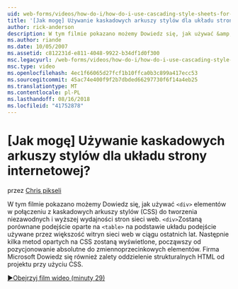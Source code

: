 ```yaml
---
uid: web-forms/videos/how-do-i/how-do-i-use-cascading-style-sheets-for-web-page-layout
title: '[Jak mogę] Używanie kaskadowych arkuszy stylów dla układu strony internetowej? | Microsoft Docs'
author: rick-anderson
description: W tym filmie pokazano możemy Dowiedz się, jak używać &amp;lt; div&amp;kolejno elementy w połączeniu z kaskadowych arkuszy stylów (CSS) do tworzenia niezawodnych i wyższej wydajności sieci web p...
ms.author: riande
ms.date: 10/05/2007
ms.assetid: c812231d-e811-4048-9922-b34df1d0f300
msc.legacyurl: /web-forms/videos/how-do-i/how-do-i-use-cascading-style-sheets-for-web-page-layout
msc.type: video
ms.openlocfilehash: 4ec1f66065d27fcf1b10ffca0b3c899a417ecc53
ms.sourcegitcommit: 45ac74e400f9f2b7dbded66297730f6f14a4eb25
ms.translationtype: MT
ms.contentlocale: pl-PL
ms.lasthandoff: 08/16/2018
ms.locfileid: "41752878"
---
```

<a name="how-do-i-use-cascading-style-sheets-for-web-page-layout"></a>[Jak mogę] Używanie kaskadowych arkuszy stylów dla układu strony internetowej?
====================
przez [Chris pikseli](https://twitter.com/chrispels)

W tym filmie pokazano możemy Dowiedz się, jak używać `<div>` elementów w połączeniu z kaskadowych arkuszy stylów (CSS) do tworzenia niezawodnych i wyższej wydajności stron sieci web. `<div>`Zostaną porównane podejście oparte na `<table>` na podstawie układu podejście używane przez większość witryn sieci web w ciągu ostatnich lat. Następnie kilka metod opartych na CSS zostaną wyświetlone, począwszy od pozycjonowanie absolutne do zmiennoprzecinkowych elementów. Firma Microsoft Dowiedz się również zalety oddzielenie strukturalnych HTML od projektu przy użyciu CSS.

[&#9654;Obejrzyj film wideo (minuty 29)](https://channel9.msdn.com/Blogs/ASP-NET-Site-Videos/how-do-i-use-cascading-style-sheets-for-web-page-layout)
